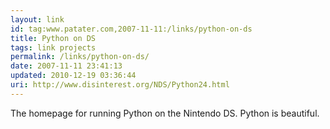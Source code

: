 ```yaml
---
layout: link
id: tag:www.patater.com,2007-11-11:/links/python-on-ds
title: Python on DS
tags: link projects
permalink: /links/python-on-ds/
date: 2007-11-11 23:41:13
updated: 2010-12-19 03:36:44
uri: http://www.disinterest.org/NDS/Python24.html
---
```

The homepage for running Python on the Nintendo DS. Python is beautiful.
